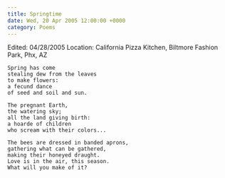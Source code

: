 ```yaml
---
title: Springtime
date: Wed, 20 Apr 2005 12:00:00 +0000
category: Poems
---
```


Edited: 04/28/2005
Location: California Pizza Kitchen, Biltmore Fashion Park, Phx, AZ

    Spring has come  
    stealing dew from the leaves  
    to make flowers:  
    a fecund dance  
    of seed and soil and sun.

    The pregnant Earth,  
    the watering sky;  
    all the land giving birth:  
    a hoarde of children  
    who scream with their colors...

    The bees are dressed in banded aprons,  
    gathering what can be gathered,  
    making their honeyed draught.  
    Love is in the air, this season.  
    What will you make of it?


